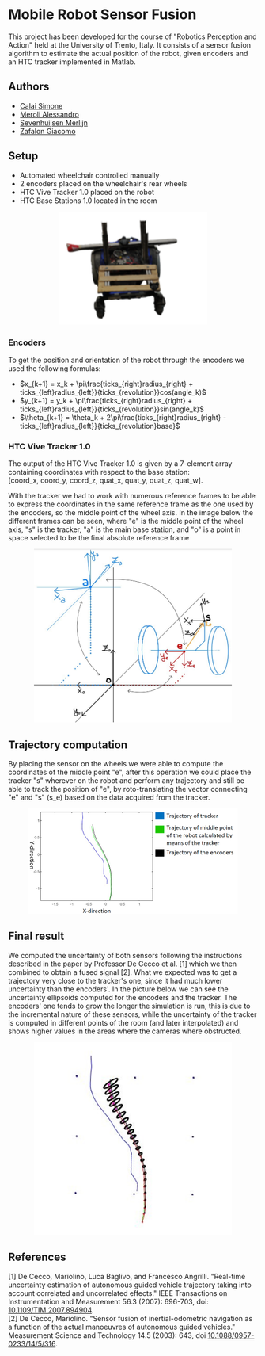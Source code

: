 # Mobile Robot Sensor Fusion
This project has been developed for the course of "Robotics Perception and Action" held at the University of Trento, Italy. It consists of a sensor fusion algorithm to estimate the actual position of the robot, given encoders and an HTC tracker implemented in Matlab.

## Authors
- [Calai Simone](https://github.com/simonecalai)
- [Meroli Alessandro](https://github.com/Meroli00)
- [Sevenhuijsen Merlijn](https://github.com/SevenhuijsenM)
- [Zafalon Giacomo](https://github.com/GiacomoZafalon)

## Setup
- Automated wheelchair controlled manually
- 2 encoders placed on the wheelchair's rear wheels
- HTC Vive Tracker 1.0 placed on the robot
- HTC Base Stations 1.0 located in the room

<figure style="text-align: center">
<img src="imgs/robot.png" alt="" width="300px">
<figcaption>   </figcaption>
</figure>

### Encoders
To get the position and orientation of the robot through the encoders we used the following formulas:
- $x_{k+1} = x_k + \pi\frac{ticks_{right}radius_{right} + ticks_{left}radius_{left}}{ticks_{revolution}}cos(angle_k)$
- $y_{k+1} = y_k + \pi\frac{ticks_{right}radius_{right} + ticks_{left}radius_{left}}{ticks_{revolution}}sin(angle_k)$
- $\theta_{k+1} = \theta_k + 2\pi\frac{ticks_{right}radius_{right} - ticks_{left}radius_{left}}{ticks_{revolution}base}$

### HTC Vive Tracker 1.0
The output of the HTC Vive Tracker 1.0 is given by a 7-element array containing coordinates with respect to the base station:<br>
[coord_x, coord_y, coord_z, quat_x, quat_y, quat_z, quat_w].

With the tracker we had to work with numerous reference frames to be able to express the coordinates in the same reference frame as the one used by the encoders, so the middle point of the wheel axis. In the image below the different frames can be seen, where "e" is the middle point of the wheel axis, "s" is the tracker, "a" is the main base station, and "o" is a point in space selected to be the final absolute reference frame  
<figure style="text-align: center">
<img src="imgs/ref_frames.jpg" alt="" width="400px">
<figcaption>   </figcaption>
</figure>

## Trajectory computation
By placing the sensor on the wheels we were able to compute the coordinates of the middle point "e", after this operation we could place the tracker "s" wherever on the robot and perform any trajectory and still be able to track the position of "e", by roto-translating the vector connecting "e" and "s" (s_e) based on the data acquired from the tracker.
<figure style="text-align: center">
<img src="imgs/traj_track.png" alt="" width="600px">
<figcaption>   </figcaption>
</figure>

## Final result
We computed the uncertainty of both sensors following the instructions described in the paper by Professor De Cecco et al. [1] which we then combined to obtain a fused signal [2]. What we expected was to get a trajectory very close to the tracker's one, since it had much lower uncertainty than the encoders'. In the picture below we can see the uncertainty ellipsoids computed for the encoders and the tracker. The encoders' one tends to grow the longer the simulation is run, this is due to the incremental nature of these sensors, while the uncertainty of the tracker is computed in different points of the room (and later interpolated) and shows higher values in the areas where the cameras where obstructed.

<figure style="text-align: center">
<img src="imgs/fusion.jpg" alt="" width="400px">
<figcaption>   </figcaption>
</figure>

## References
[1] De Cecco, Mariolino, Luca Baglivo, and Francesco Angrilli. "Real-time uncertainty estimation of autonomous guided vehicle trajectory taking into account correlated and uncorrelated effects." IEEE Transactions on Instrumentation and Measurement 56.3 (2007): 696-703, doi: [10.1109/TIM.2007.894904](https://ieeexplore.ieee.org/abstract/document/4200988).<br>
[2] De Cecco, Mariolino. "Sensor fusion of inertial-odometric navigation as a function of the actual manoeuvres of autonomous guided vehicles." Measurement Science and Technology 14.5 (2003): 643, doi [10.1088/0957-0233/14/5/316](https://iopscience.iop.org/article/10.1088/0957-0233/14/5/316/meta).
